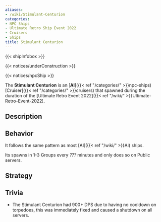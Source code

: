 ```yaml
---
aliases:
- /wiki/Stimulant-Centurion
categories:
- NPC Ships
- Ultimate Retro Ship Event 2022
- Cruisers
- Ships
title: Stimulant Centurion
---  
```


{{< shipInfobox >}}   

{{< notices/underConstruction >}}   

{{< notices/npcShip >}} 

The **Stimulant Centurion** is an [**AI**]({{< ref "/categories/" >}}npc-ships) [Cruiser]({{< ref "/categories/" >}}cruisers) that spawned during the duration of the [Ultimate Retro Event 2022]({{< ref "/wiki/" >}}Ultimate-Retro-Event-2022). 

## Description

## Behavior

It follows the same pattern as most [AI]({{< ref "/wiki/" >}}AI) ships.

Its spawns in 1-3 Groups every _???_ minutes and only does so on Public servers.

## Strategy

## Trivia

- The Stimulant Centurion had 900+ DPS due to having no cooldown on torpedoes, this was immediately fixed and caused a shutdown on all servers.